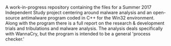 A work-in-progress repository containing the files for a Summer 2017 Independent Study project centering around malware analysis and an open-source antimalware program coded in C++ for the Win32 environment.
Along with the program there is a full report on the research & development trials and tribulations and malware analysis.
The analysis deals specifically with WannaCry, but the program is intended to be a general 'process checker.'
